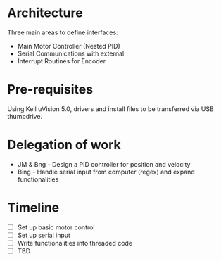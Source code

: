 # Architecture

Three main areas to define interfaces:

* Main Motor Controller (Nested PID)
* Serial Communications with external
* Interrupt Routines for Encoder

# Pre-requisites

Using Keil uVision 5.0, drivers and install files to be transferred via USB thumbdrive.

# Delegation of work

* JM & Bng - Design a PID controller for position and velocity
* Bing - Handle serial input from computer (regex) and expand functionalities

# Timeline
- [ ] Set up basic motor control
- [ ] Set up serial input
- [ ] Write functionalities into threaded code
- [ ] TBD